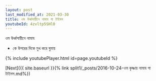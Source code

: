 ```yaml
---
layout: post
last_modified_at: 2021-03-30
title: ওম উর্ধ্বসায়ীনে নামায গা টাইমস
youtubeId: 4zvltp5SHl0
---
```

 
 
 ওম উর্ধ্বসায়ীনে নামায  
 
 -  কে উপরের দিকে মুখ করে ঘুমায় 
 
  
 
  
 
 
 
 
 
 


{% include youtubePlayer.html id=page.youtubeId %}
 
[Next]({{ site.baseurl }}{% link  split1/_posts/2016-10-24-ওম কৃষ্ণায় নামায গা টাইমস.md%})
 
